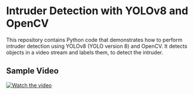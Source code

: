 
# Intruder Detection with YOLOv8 and OpenCV

This repository contains Python code that demonstrates how to perform intruder detection using YOLOv8 (YOLO version 8) and OpenCV. It detects objects in a video stream and labels them, to detect the intruder.


## Sample Video


[![Watch the video](https://img.youtube.com/vi/u81EbmLMxCU/maxresdefault.jpg)](https://youtu.be/u81EbmLMxCU)
